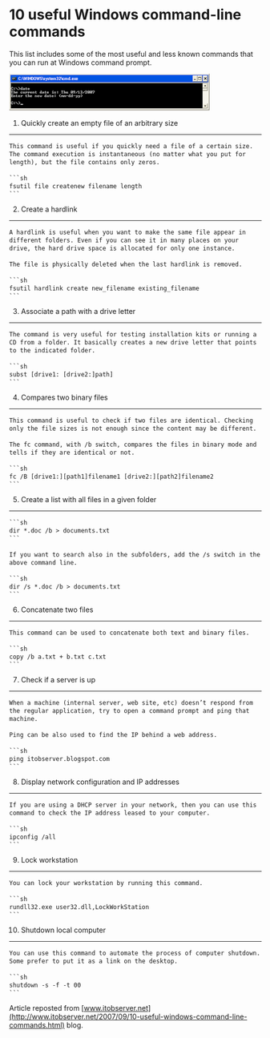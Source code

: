 10 useful Windows command-line commands 
=======================================


This list includes some of the most useful and less known commands that you can run at Windows command prompt.

![](/img/posts/cmd.png)

1. Quickly create an empty file of an arbitrary size
---------------------------------------------------- 

    This command is useful if you quickly need a file of a certain size. The command execution is instantaneous (no matter what you put for length), but the file contains only zeros.

    ```sh
    fsutil file createnew filename length
    ```

2. Create a hardlink
--------------------

    A hardlink is useful when you want to make the same file appear in different folders. Even if you can see it in many places on your drive, the hard drive space is allocated for only one instance.

    The file is physically deleted when the last hardlink is removed.

    ```sh
    fsutil hardlink create new_filename existing_filename
    ```


3. Associate a path with a drive letter
--------------------------------------- 

    The command is very useful for testing installation kits or running a CD from a folder. It basically creates a new drive letter that points to the indicated folder.

    ```sh
    subst [drive1: [drive2:]path]
    ```

4. Compares two binary files
---------------------------- 

    This command is useful to check if two files are identical. Checking only the file sizes is not enough since the content may be different.

    The fc command, with /b switch, compares the files in binary mode and tells if they are identical or not.

    ```sh
    fc /B [drive1:][path1]filename1 [drive2:][path2]filename2
    ```

5. Create a list with all files in a given folder
------------------------------------------------- 

    ```sh
    dir *.doc /b > documents.txt
    ```

    If you want to search also in the subfolders, add the /s switch in the above command line.

    ```sh
    dir /s *.doc /b > documents.txt
    ```

6. Concatenate two files 
------------------------

    This command can be used to concatenate both text and binary files.

    ```sh
    copy /b a.txt + b.txt c.txt
    ```

7. Check if a server is up
-------------------------- 

    When a machine (internal server, web site, etc) doesn’t respond from the regular application, try to open a command prompt and ping that machine.

    Ping can be also used to find the IP behind a web address.

    ```sh
    ping itobserver.blogspot.com
    ```

8. Display network configuration and IP addresses
------------------------------------------------- 

    If you are using a DHCP server in your network, then you can use this command to check the IP address leased to your computer.

    ```sh
    ipconfig /all
    ```

9. Lock workstation 
-------------------

    You can lock your workstation by running this command.

    ```sh
    rundll32.exe user32.dll,LockWorkStation
    ```

10. Shutdown local computer
--------------------------- 

    You can use this command to automate the process of computer shutdown. Some prefer to put it as a link on the desktop.

    ```sh
    shutdown -s -f -t 00 
    ```

Article reposted from [www.itobserver.net](http://www.itobserver.net/2007/09/10-useful-windows-command-line-commands.html) blog.
